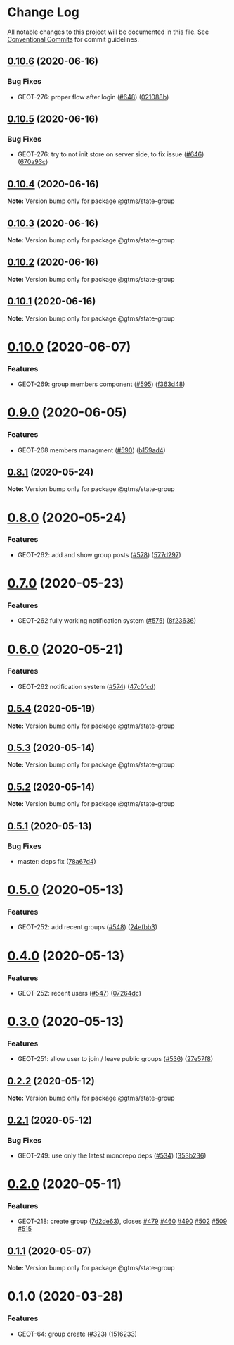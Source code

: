 # Change Log

All notable changes to this project will be documented in this file.
See [Conventional Commits](https://conventionalcommits.org) for commit guidelines.

## [0.10.6](https://github.com/gtms-org/gtms-frontend/compare/@gtms/state-group@0.10.5...@gtms/state-group@0.10.6) (2020-06-16)

### Bug Fixes

- GEOT-276: proper flow after login ([#648](https://github.com/gtms-org/gtms-frontend/issues/648)) ([021088b](https://github.com/gtms-org/gtms-frontend/commit/021088b378975f5f216a122a94cad44cd641c22a))

## [0.10.5](https://github.com/gtms-org/gtms-frontend/compare/@gtms/state-group@0.10.4...@gtms/state-group@0.10.5) (2020-06-16)

### Bug Fixes

- GEOT-276: try to not init store on server side, to fix issue ([#646](https://github.com/gtms-org/gtms-frontend/issues/646)) ([670a93c](https://github.com/gtms-org/gtms-frontend/commit/670a93c770a56a414086ebb92c7d460d2d638912))

## [0.10.4](https://github.com/gtms-org/gtms-frontend/compare/@gtms/state-group@0.10.3...@gtms/state-group@0.10.4) (2020-06-16)

**Note:** Version bump only for package @gtms/state-group

## [0.10.3](https://github.com/gtms-org/gtms-frontend/compare/@gtms/state-group@0.10.2...@gtms/state-group@0.10.3) (2020-06-16)

**Note:** Version bump only for package @gtms/state-group

## [0.10.2](https://github.com/gtms-org/gtms-frontend/compare/@gtms/state-group@0.10.1...@gtms/state-group@0.10.2) (2020-06-16)

**Note:** Version bump only for package @gtms/state-group

## [0.10.1](https://github.com/gtms-org/gtms-frontend/compare/@gtms/state-group@0.10.0...@gtms/state-group@0.10.1) (2020-06-16)

**Note:** Version bump only for package @gtms/state-group

# [0.10.0](https://github.com/gtms-org/gtms-frontend/compare/@gtms/state-group@0.9.0...@gtms/state-group@0.10.0) (2020-06-07)

### Features

- GEOT-269: group members component ([#595](https://github.com/gtms-org/gtms-frontend/issues/595)) ([f363d48](https://github.com/gtms-org/gtms-frontend/commit/f363d488057667e7ad42ce6bb5807d930d3ec572))

# [0.9.0](https://github.com/gtms-org/gtms-frontend/compare/@gtms/state-group@0.8.1...@gtms/state-group@0.9.0) (2020-06-05)

### Features

- GEOT-268 members managment ([#590](https://github.com/gtms-org/gtms-frontend/issues/590)) ([b159ad4](https://github.com/gtms-org/gtms-frontend/commit/b159ad4e06332d72d9372cbf4d6a2f1531526ba1))

## [0.8.1](https://github.com/gtms-org/gtms-frontend/compare/@gtms/state-group@0.8.0...@gtms/state-group@0.8.1) (2020-05-24)

**Note:** Version bump only for package @gtms/state-group

# [0.8.0](https://github.com/gtms-org/gtms-frontend/compare/@gtms/state-group@0.7.0...@gtms/state-group@0.8.0) (2020-05-24)

### Features

- GEOT-262: add and show group posts ([#578](https://github.com/gtms-org/gtms-frontend/issues/578)) ([577d297](https://github.com/gtms-org/gtms-frontend/commit/577d29703b3e58e167a7e8ca5c39e0cd84220811))

# [0.7.0](https://github.com/gtms-org/gtms-frontend/compare/@gtms/state-group@0.6.0...@gtms/state-group@0.7.0) (2020-05-23)

### Features

- GEOT-262 fully working notification system ([#575](https://github.com/gtms-org/gtms-frontend/issues/575)) ([8f23636](https://github.com/gtms-org/gtms-frontend/commit/8f23636bec59543f1e98612f0aad870e0da27781))

# [0.6.0](https://github.com/gtms-org/gtms-frontend/compare/@gtms/state-group@0.5.4...@gtms/state-group@0.6.0) (2020-05-21)

### Features

- GEOT-262 notification system ([#574](https://github.com/gtms-org/gtms-frontend/issues/574)) ([47c0fcd](https://github.com/gtms-org/gtms-frontend/commit/47c0fcd55c9a2d72b6498b1fc3171862f7d8c9c4))

## [0.5.4](https://github.com/gtms-org/gtms-frontend/compare/@gtms/state-group@0.5.3...@gtms/state-group@0.5.4) (2020-05-19)

**Note:** Version bump only for package @gtms/state-group

## [0.5.3](https://github.com/gtms-org/gtms-frontend/compare/@gtms/state-group@0.5.2...@gtms/state-group@0.5.3) (2020-05-14)

**Note:** Version bump only for package @gtms/state-group

## [0.5.2](https://github.com/gtms-org/gtms-frontend/compare/@gtms/state-group@0.5.1...@gtms/state-group@0.5.2) (2020-05-14)

**Note:** Version bump only for package @gtms/state-group

## [0.5.1](https://github.com/gtms-org/gtms-frontend/compare/@gtms/state-group@0.5.0...@gtms/state-group@0.5.1) (2020-05-13)

### Bug Fixes

- master: deps fix ([78a67d4](https://github.com/gtms-org/gtms-frontend/commit/78a67d4fdf70c72a0b21c53b6a9185658bb61864))

# [0.5.0](https://github.com/gtms-org/gtms-frontend/compare/@gtms/state-group@0.4.0...@gtms/state-group@0.5.0) (2020-05-13)

### Features

- GEOT-252: add recent groups ([#548](https://github.com/gtms-org/gtms-frontend/issues/548)) ([24efbb3](https://github.com/gtms-org/gtms-frontend/commit/24efbb36c44eaa2320a3714fa98bc135683fd36b))

# [0.4.0](https://github.com/gtms-org/gtms-frontend/compare/@gtms/state-group@0.3.0...@gtms/state-group@0.4.0) (2020-05-13)

### Features

- GEOT-252: recent users ([#547](https://github.com/gtms-org/gtms-frontend/issues/547)) ([07264dc](https://github.com/gtms-org/gtms-frontend/commit/07264dc1357ee02326798952f31b9d797576bb3f))

# [0.3.0](https://github.com/gtms-org/gtms-frontend/compare/@gtms/state-group@0.2.2...@gtms/state-group@0.3.0) (2020-05-13)

### Features

- GEOT-251: allow user to join / leave public groups ([#536](https://github.com/gtms-org/gtms-frontend/issues/536)) ([27e57f8](https://github.com/gtms-org/gtms-frontend/commit/27e57f81912c3d11c2f4547e32979082e60d5776))

## [0.2.2](https://github.com/gtms-org/gtms-frontend/compare/@gtms/state-group@0.2.1...@gtms/state-group@0.2.2) (2020-05-12)

**Note:** Version bump only for package @gtms/state-group

## [0.2.1](https://github.com/gtms-org/gtms-frontend/compare/@gtms/state-group@0.2.0...@gtms/state-group@0.2.1) (2020-05-12)

### Bug Fixes

- GEOT-249: use only the latest monorepo deps ([#534](https://github.com/gtms-org/gtms-frontend/issues/534)) ([353b236](https://github.com/gtms-org/gtms-frontend/commit/353b2363f3c4530fa9dc51067c76718445784699))

# [0.2.0](https://github.com/gtms-org/gtms-frontend/compare/@gtms/state-group@0.1.1...@gtms/state-group@0.2.0) (2020-05-11)

### Features

- GEOT-218: create group ([7d2de63](https://github.com/gtms-org/gtms-frontend/commit/7d2de6340d0fbae9a44d685b863a65d699241571)), closes [#479](https://github.com/gtms-org/gtms-frontend/issues/479) [#460](https://github.com/gtms-org/gtms-frontend/issues/460) [#490](https://github.com/gtms-org/gtms-frontend/issues/490) [#502](https://github.com/gtms-org/gtms-frontend/issues/502) [#509](https://github.com/gtms-org/gtms-frontend/issues/509) [#515](https://github.com/gtms-org/gtms-frontend/issues/515)

## [0.1.1](https://github.com/gtms-org/gtms-frontend/compare/@gtms/state-group@0.1.0...@gtms/state-group@0.1.1) (2020-05-07)

**Note:** Version bump only for package @gtms/state-group

# 0.1.0 (2020-03-28)

### Features

- GEOT-64: group create ([#323](https://github.com/gtms-org/gtms-frontend/issues/323)) ([1516233](https://github.com/gtms-org/gtms-frontend/commit/1516233651b28f40e36145ae7cacb37867e6ef45))

